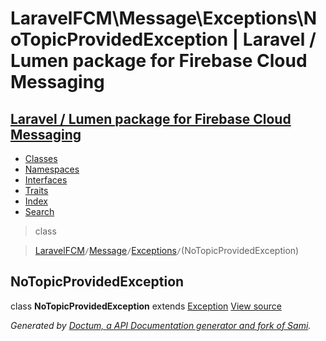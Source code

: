 # LaravelFCM\Message\Exceptions\NoTopicProvidedException | Laravel / Lumen package for Firebase Cloud Messaging    

## [Laravel / Lumen package for Firebase Cloud Messaging](../../../index.md)

- [Classes](../../../classes.md)
- [Namespaces](../../../namespaces.md)
- [Interfaces](../../../interfaces.md)
- [Traits](../../../traits.md)
- [Index](../../../doc-index.md)
- [Search](../../../search.md)

>class

>    [LaravelFCM](../../../LaravelFCM.md)` / `[Message](../../../LaravelFCM/Message.md)` / `[Exceptions](../../../LaravelFCM/Message/Exceptions.md)` / `(NoTopicProvidedException)
## NoTopicProvidedException

class **NoTopicProvidedException**        extends [Exception](https://www.php.net/Exception) [View source](https://github.com/code-lts/Laravel-FCM/blob/main/src/Message/Exceptions/NoTopicProvidedException.php)






_Generated by [Doctum, a API Documentation generator and fork of Sami](https://github.com/code-lts/doctum)._
